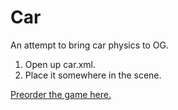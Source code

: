 #  Car
An attempt to bring car physics to OG.  
1. Open up car.xml.  
2. Place it somewhere in the scene.  

[Preorder the game here.](http://www.wolfire.com/overgrowth)
